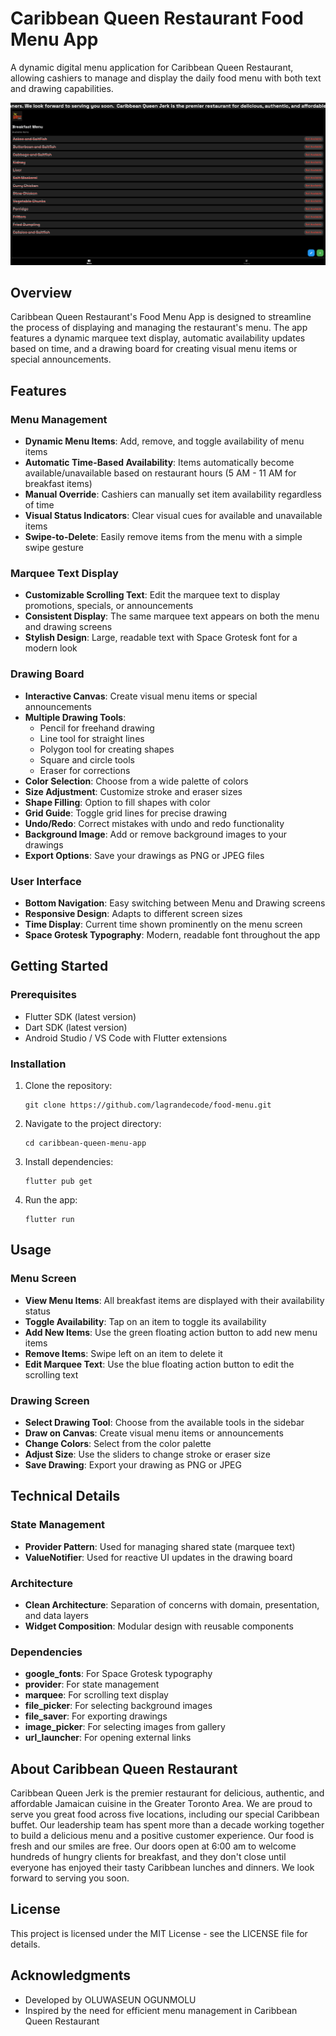 # Caribbean Queen Restaurant Food Menu App

A dynamic digital menu application for Caribbean Queen Restaurant, allowing cashiers to manage and display the daily food menu with both text and drawing capabilities.

![App Screenshot](assets/images/img.png)

## Overview

Caribbean Queen Restaurant's Food Menu App is designed to streamline the process of displaying and managing the restaurant's menu. The app features a dynamic marquee text display, automatic availability updates based on time, and a drawing board for creating visual menu items or special announcements.

## Features  

### Menu Management
- **Dynamic Menu Items**: Add, remove, and toggle availability of menu items
- **Automatic Time-Based Availability**: Items automatically become available/unavailable based on restaurant hours (5 AM - 11 AM for breakfast items)
- **Manual Override**: Cashiers can manually set item availability regardless of time
- **Visual Status Indicators**: Clear visual cues for available and unavailable items
- **Swipe-to-Delete**: Easily remove items from the menu with a simple swipe gesture

### Marquee Text Display
- **Customizable Scrolling Text**: Edit the marquee text to display promotions, specials, or announcements
- **Consistent Display**: The same marquee text appears on both the menu and drawing screens
- **Stylish Design**: Large, readable text with Space Grotesk font for a modern look

### Drawing Board
- **Interactive Canvas**: Create visual menu items or special announcements
- **Multiple Drawing Tools**: 
  - Pencil for freehand drawing
  - Line tool for straight lines
  - Polygon tool for creating shapes
  - Square and circle tools
  - Eraser for corrections
- **Color Selection**: Choose from a wide palette of colors
- **Size Adjustment**: Customize stroke and eraser sizes
- **Shape Filling**: Option to fill shapes with color
- **Grid Guide**: Toggle grid lines for precise drawing
- **Undo/Redo**: Correct mistakes with undo and redo functionality
- **Background Image**: Add or remove background images to your drawings
- **Export Options**: Save your drawings as PNG or JPEG files

### User Interface
- **Bottom Navigation**: Easy switching between Menu and Drawing screens
- **Responsive Design**: Adapts to different screen sizes
- **Time Display**: Current time shown prominently on the menu screen
- **Space Grotesk Typography**: Modern, readable font throughout the app

## Getting Started

### Prerequisites
- Flutter SDK (latest version)
- Dart SDK (latest version)
- Android Studio / VS Code with Flutter extensions

### Installation

1. Clone the repository:
   ```
   git clone https://github.com/lagrandecode/food-menu.git
   ```

2. Navigate to the project directory:
   ```
   cd caribbean-queen-menu-app
   ```

3. Install dependencies:
   ```
   flutter pub get
   ```

4. Run the app:
   ```
   flutter run
   ```

## Usage

### Menu Screen
- **View Menu Items**: All breakfast items are displayed with their availability status
- **Toggle Availability**: Tap on an item to toggle its availability
- **Add New Items**: Use the green floating action button to add new menu items
- **Remove Items**: Swipe left on an item to delete it
- **Edit Marquee Text**: Use the blue floating action button to edit the scrolling text

### Drawing Screen
- **Select Drawing Tool**: Choose from the available tools in the sidebar
- **Draw on Canvas**: Create visual menu items or announcements
- **Change Colors**: Select from the color palette
- **Adjust Size**: Use the sliders to change stroke or eraser size
- **Save Drawing**: Export your drawing as PNG or JPEG

## Technical Details

### State Management
- **Provider Pattern**: Used for managing shared state (marquee text)
- **ValueNotifier**: Used for reactive UI updates in the drawing board

### Architecture
- **Clean Architecture**: Separation of concerns with domain, presentation, and data layers
- **Widget Composition**: Modular design with reusable components

### Dependencies
- **google_fonts**: For Space Grotesk typography
- **provider**: For state management
- **marquee**: For scrolling text display
- **file_picker**: For selecting background images
- **file_saver**: For exporting drawings
- **image_picker**: For selecting images from gallery
- **url_launcher**: For opening external links

## About Caribbean Queen Restaurant

Caribbean Queen Jerk is the premier restaurant for delicious, authentic, and affordable Jamaican cuisine in the Greater Toronto Area. We are proud to serve you great food across five locations, including our special Caribbean buffet. Our leadership team has spent more than a decade working together to build a delicious menu and a positive customer experience. Our food is fresh and our smiles are free. Our doors open at 6:00 am to welcome hundreds of hungry clients for breakfast, and they don't close until everyone has enjoyed their tasty Caribbean lunches and dinners. We look forward to serving you soon.

## License

This project is licensed under the MIT License - see the LICENSE file for details.

## Acknowledgments

- Developed by OLUWASEUN OGUNMOLU
- Inspired by the need for efficient menu management in Caribbean Queen Restaurant 